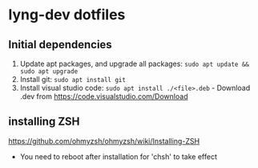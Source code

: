 # lyng-dev dotfiles

## Initial dependencies
1. Update apt packages, and upgrade all packages: `sudo apt update && sudo apt upgrade`
2. Install git: `sudo apt install git`
3. Install visual studio code: `sudo apt install ./<file>.deb` - Download .dev from https://code.visualstudio.com/Download

## installing ZSH
https://github.com/ohmyzsh/ohmyzsh/wiki/Installing-ZSH
- You need to reboot after installation for 'chsh' to take effect
